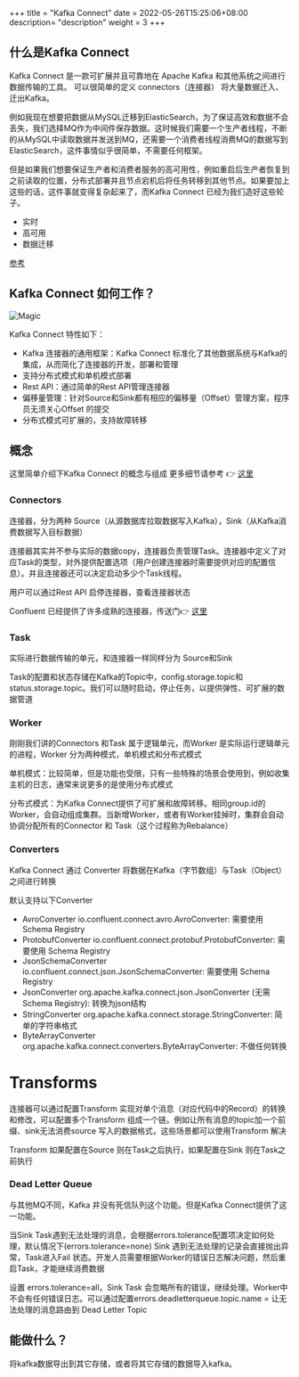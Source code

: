 +++
title = "Kafka Connect"
date =  2022-05-26T15:25:06+08:00
description= "description"
weight = 3
+++

## 什么是Kafka Connect

Kafka Connect 是一款可扩展并且可靠地在 Apache Kafka 和其他系统之间进行数据传输的工具。 可以很简单的定义 connectors（连接器） 将大量数据迁入、迁出Kafka。

例如我现在想要把数据从MySQL迁移到ElasticSearch，为了保证高效和数据不会丢失，我们选择MQ作为中间件保存数据。这时候我们需要一个生产者线程，不断的从MySQL中读取数据并发送到MQ，还需要一个消费者线程消费MQ的数据写到ElasticSearch，这件事情似乎很简单，不需要任何框架。

但是如果我们想要保证生产者和消费者服务的高可用性，例如重启后生产者恢复到之前读取的位置，分布式部署并且节点宕机后将任务转移到其他节点。如果要加上这些的话，这件事就变得复杂起来了，而Kafka Connect 已经为我们造好这些轮子。

- 实时
- 高可用
- 数据迁移

[参考](https://segmentfault.com/a/1190000039395164)

## Kafka Connect 如何工作？

![Magic](/images/tech/kafka-connect.webp)

Kafka Connect 特性如下：

- Kafka 连接器的通用框架：Kafka Connect 标准化了其他数据系统与Kafka的集成，从而简化了连接器的开发，部署和管理
- 支持分布式模式和单机模式部署
- Rest API：通过简单的Rest API管理连接器
- 偏移量管理：针对Source和Sink都有相应的偏移量（Offset）管理方案，程序员无须关心Offset 的提交
- 分布式模式可扩展的，支持故障转移

## 概念

这里简单介绍下Kafka Connect 的概念与组成
更多细节请参考 👉 [这里](https://link.segmentfault.com/?enc=PZj%2FOE0CLO8JUSI2jHI9aw%3D%3D.LneFugDT%2BAEmK82Skztluozk%2FuH088oeZDw7C5jdpCyLJEoaMW2O6YdZ92IaW%2FHVZNsbplp%2BeMoP0dlOx9OMgkFfA%2BqQ8pwqvaa7Sf5f0FM%3D)

### Connectors

连接器，分为两种 Source（从源数据库拉取数据写入Kafka），Sink（从Kafka消费数据写入目标数据）

连接器其实并不参与实际的数据copy，连接器负责管理Task。连接器中定义了对应Task的类型，对外提供配置选项（用户创建连接器时需要提供对应的配置信息）。并且连接器还可以决定启动多少个Task线程。

用户可以通过Rest API 启停连接器，查看连接器状态

Confluent 已经提供了许多成熟的连接器，传送门👉 [这里](https://link.segmentfault.com/?enc=yBLQKtWVawe75XAMZwce8A%3D%3D.VQ3PmTq6Sn6cm38yfG3notuMhau%2BfELpES0qNAxSmTRUsau4f36Rshq3WbnxT2U2)

### Task

实际进行数据传输的单元，和连接器一样同样分为 Source和Sink

Task的配置和状态存储在Kafka的Topic中，config.storage.topic和status.storage.topic。我们可以随时启动，停止任务，以提供弹性、可扩展的数据管道

### Worker

刚刚我们讲的Connectors 和Task 属于逻辑单元，而Worker 是实际运行逻辑单元的进程，Worker 分为两种模式，单机模式和分布式模式

单机模式：比较简单，但是功能也受限，只有一些特殊的场景会使用到，例如收集主机的日志，通常来说更多的是使用分布式模式

分布式模式：为Kafka Connect提供了可扩展和故障转移。相同group.id的Worker，会自动组成集群。当新增Worker，或者有Worker挂掉时，集群会自动协调分配所有的Connector 和 Task（这个过程称为Rebalance）

### Converters

Kafka Connect 通过 Converter 将数据在Kafka（字节数组）与Task（Object）之间进行转换

默认支持以下Converter

- AvroConverter io.confluent.connect.avro.AvroConverter: 需要使用 Schema Registry
- ProtobufConverter io.confluent.connect.protobuf.ProtobufConverter: 需要使用 Schema Registry
- JsonSchemaConverter io.confluent.connect.json.JsonSchemaConverter: 需要使用 Schema Registry
- JsonConverter org.apache.kafka.connect.json.JsonConverter (无需 Schema Registry): 转换为json结构
- StringConverter org.apache.kafka.connect.storage.StringConverter: 简单的字符串格式
- ByteArrayConverter org.apache.kafka.connect.converters.ByteArrayConverter: 不做任何转换

# Transforms

连接器可以通过配置Transform 实现对单个消息（对应代码中的Record）的转换和修改，可以配置多个Transform 组成一个链。例如让所有消息的topic加一个前缀、sink无法消费source 写入的数据格式，这些场景都可以使用Transform 解决

Transform 如果配置在Source 则在Task之后执行，如果配置在Sink 则在Task之前执行

### Dead Letter Queue

与其他MQ不同，Kafka 并没有死信队列这个功能。但是Kafka Connect提供了这一功能。

当Sink Task遇到无法处理的消息，会根据errors.tolerance配置项决定如何处理，默认情况下(errors.tolerance=none) Sink 遇到无法处理的记录会直接抛出异常，Task进入Fail 状态。开发人员需要根据Worker的错误日志解决问题，然后重启Task，才能继续消费数据

设置 errors.tolerance=all，Sink Task 会忽略所有的错误，继续处理。Worker中不会有任何错误日志。可以通过配置errors.deadletterqueue.topic.name = <dead-letter-topic-name> 让无法处理的消息路由到 Dead Letter Topic

## 能做什么？

将kafka数据导出到其它存储，或者将其它存储的数据导入kafka。
